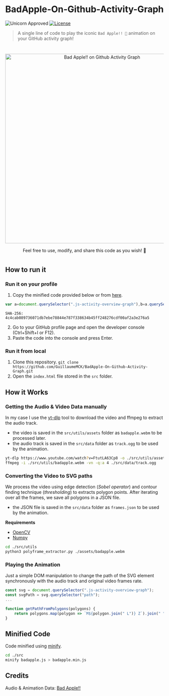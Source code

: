 # BadApple-On-Github-Activity-Graph

![Unicorn Approved](https://img.shields.io/badge/Unicorn-Approved-ff69b4.svg)
[![License](https://img.shields.io/badge/License-MIT-blue.svg)](https://opensource.org/licenses/MIT)

> A single line of code to play the iconic `Bad Apple!! 🍎` animation on your GitHub activity graph!

<div align="center" style="margin: 40px auto">
    <img src="https://raw.githubusercontent.com/GuillaumeMCK/BadApple-On-Github-Activity-Graph/main/" width="600" alt="Bad Apple!! on Github Activity Graph"/>
    <p>Feel free to use, modify, and share this code as you wish! 🚀</p>
</div>

## How to run it

### Run it on your profile

1. Copy the minified code provided below or
   from [here](https://raw.githubusercontent.com/GuillaumeMCK/BadApple-On-Github-Activity-Graph/main/src/badapple.min.js).

```js
var a=document.querySelector(".js-activity-overview-graph"),b=a.querySelector("path"),c=a.querySelectorAll("ellipse"),d=1000/30,e,f=0,g,h=!1,i=!1,j=i?"data/frames.json":"https://raw.githubusercontent.com/GuillaumeMCK/BadApple-On-Github-Activity-Graph/main/src/data/frames.json",k=i?"data/track.ogg":"https://raw.githubusercontent.com/GuillaumeMCK/BadApple-On-Github-Activity-Graph/main/src/data/track.ogg";async function l(){try {if(!l.cachedData){var A=await fetch(j);l.cachedData=await A.json()}return l.cachedData} catch (_) {console.error("Error reading frames.json:",_)}}async function m(){try {if(!m.cachedData){var A=await fetch(k);m.cachedData=await A.arrayBuffer()}return m.cachedData} catch (_) {console.error("Error reading track.ogg:",_)}}function n(A){return A.map(polygon=>`M${polygon.join(" L")} Z`).join(" ")}function o(A){b.setAttribute("d",n(A.polygons))}function p(){clearInterval(g);a.parentNode.replaceChild(e.cloneNode(!0),a);console.log("Animation finished!");h=!1}function q(A){o(A[f]);f=(f+1)%A.length;!f&&p()}function r(){console.log('%c Bad Apple!! 🍎','background: #222; color: white; font-size: 24px; padding: 10px; border-radius: 5px;');!e&&(e=a.cloneNode(!0));s()}async function s(){var A=await u();A.start();await await t()()}async function t(){var A=await l();async function _(){if(!h){var B=a.querySelector("g").getCTM().inverse();b.setAttribute("transform",`translate(${B.e}, ${B.f})`);b.setAttribute("stroke-width",".5");for(const C of c)(C.style.display="none");h=!0;g=setInterval(()=>q(A),d)}}return _}async function u(A=0.25){try {var _=new (window.AudioContext||window.webkitAudioContext)(),B=await m(),C=await _.decodeAudioData(B),D=_.createBufferSource(),E=_.createGain();D.buffer=C;E.gain.value=A;D.connect(E);E.connect(_.destination);return D} catch (_a) {console.error("Error loading audio:",_a);throw _a}}r();
```

`SHA-256: 4c4cab089736071db7ebe78844e787f338634b45ff248276cdf00af2a3e276a5`

2. Go to your GitHub profile page and open the developer console (Ctrl+Shift+I or F12).
3. Paste the code into the console and press Enter.

### Run it from local

1. Clone this repository. `git clone https://github.com/GuillaumeMCK/BadApple-On-Github-Activity-Graph.git`
2. Open the `index.html` file stored in the `src` folder.

## How it Works

### Getting the Audio & Video Data manually

In my case I use the [yt-dlp](https://github.com/yt-dlp/yt-dlp) tool to download the video and ffmpeg to extract the
audio track. </br>

- the video is saved in the `src/utils/assets` folder as `badapple.webm` to be processed later.
- the audio track is saved in the `src/data` folder as `track.ogg` to be used by the animation.

```bash
yt-dlp https://www.youtube.com/watch?v=FtutLA63Cp8 -o ./src/utils/assets/badapple.webm
ffmpeg -i ./src/utils/badapple.webm -vn -q:a 4 ./src/data/track.ogg
```

### Converting the Video to SVG paths

We process the video using edge detection (*Sobel operator*) and contour finding technique (*thresholding*)
to extracts polygon points. After iterating over all the frames, we save all polygons in a JSON file.

- the JSON file is saved in the `src/data` folder as `frames.json` to be used by the animation.

**Requirements**

- [OpenCV](https://pypi.org/project/opencv-python/)
- [Numpy](https://pypi.org/project/numpy/)

```bash
cd ./src/utils
python3 polyframe_extractor.py ./assets/badapple.webm 
```

### Playing the Animation

Just a simple DOM manipulation to change the path of the SVG element synchronously with the audio track and
original video frames rate.

```js
const svg = document.querySelector(".js-activity-overview-graph");
const svgPath = svg.querySelector("path");
...

function getPathFromPolygons(polygons) {
    return polygons.map(polygon => `M${polygon.join(" L")} Z`).join(" ");
}
```

## Minified Code

Code minified using [minify](https://www.npmjs.com/package/minify).

```bash
cd ./src
minify badapple.js > badapple.min.js 
```

## Credits

Audio & Animation Data: [Bad Apple!!](https://www.youtube.com/watch?v=FtutLA63Cp8)

